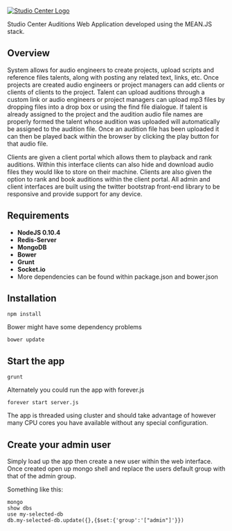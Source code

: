 [![Studio Center Logo](https://studiocenter.com/sites/default/files/homepage-header.png)](https://studiocenter.com/)

Studio Center Auditions Web Application developed using the MEAN.JS stack.

## Overview

System allows for audio engineers to create projects, upload scripts and reference files talents, along with posting any related text, links, etc. Once projects are created audio engineers or project managers can add clients or clients of clients to the project. Talent can upload auditions through a custom link or audio engineers or project managers can upload mp3 files by dropping files into a drop box or using the find file dialogue. If talent is already assigned to the project and the audition audio file names are properly formed the talent whose audition was uploaded will automatically be assigned to the audition file. Once an audition file has been uploaded it can then be played back within the browser by clicking the play button for that audio file.

Clients are given a client portal which allows them to playback and rank auditions. Within this interface clients can also hide and download audio files they would like to store on their machine. Clients are also given the option to rank and book auditions within the client portal. All admin and client interfaces are built using the twitter bootstrap front-end library to be responsive and provide support for any device.

## Requirements

- **NodeJS 0.10.4**
- **Redis-Server**
- **MongoDB**
- **Bower**
- **Grunt**
- **Socket.io**
- More dependencies can be found within package.json and bower.json

## Installation

```
npm install
```

Bower might have some dependency problems

```
bower update
```

## Start the app

```
grunt
```

Alternately you could run the app with forever.js

```
forever start server.js
```

The app is threaded using cluster and should take advantage of however many CPU cores you have available without any special configuration.

## Create your admin user

Simply load up the app then create a new user within the web interface. Once created open up mongo shell and replace the users default group with that of the admin group.

Something like this:

```
mongo
show dbs
use my-selected-db
db.my-selected-db.update({},{$set:{'group':'["admin"]'}})

```
